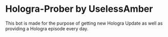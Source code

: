 # Hologra-Prober by UselessAmber

This bot is made for the purpose of getting new Hologra Update as well as providing a Hologra episode every day.
